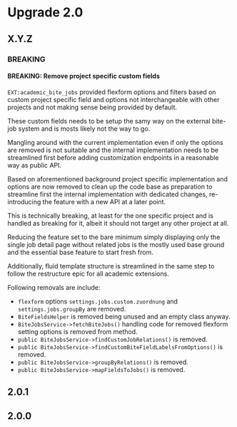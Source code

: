 # Upgrade 2.0

## X.Y.Z

### BREAKING

#### BREAKING: Remove project specific custom fields

`EXT:academic_bite_jobs` provided flexform options
and filters based on custom project specific field
and options not interchangeable with other projects
and not making sense being provided by default.

These custom fields needs to be setup the samy way
on the external bite-job system and is mosts likely
not the way to go.

Mangling around with the current implementation even
if only the options are removed is not suitable and
the internal implementation needs to be streamlined
first before adding customization endpoints in a
reasonable way as public API.

Based on aforementioned background project specific
implementation and options are now removed to clean
up the code base as preparation to streamline first
the internal implementation with dedicated changes,
re-introducing the feature with a new API at a later
point.

This is technically breaking, at least for the one
specific project and is handled as breaking for it,
albeit it should not target any other project at all.

Reducing the feature set to the bare minimum simply
displaying only the single job detail page without
related jobs is the mostly used base ground and the
essential base feature to start fresh from.

Additionally, fluid template structure is streamlined
in the same step to follow the restructure epic for
all academic extensions.

Following removals are include:

* `flexform` options `settings.jobs.custom.zuordnung`
  and `settings.jobs.groupBy` are removed.
* `BiteFieldsHelper` is removed being unused and an empty class anyway.
* `BiteJobsService->fetchBiteJobs()` handling code for removed flexform
  setting options is removed from method.
* `public BiteJobsService->findCustomJobRelations()` is removed.
* `public BiteJobsService->findCustomBiteFieldLabelsFromOptions()` is removed.
* `public BiteJobsService->groupByRelations()` is removed.
* `public BiteJobsService->mapFieldsToJobs()` is removed.

## 2.0.1

## 2.0.0
